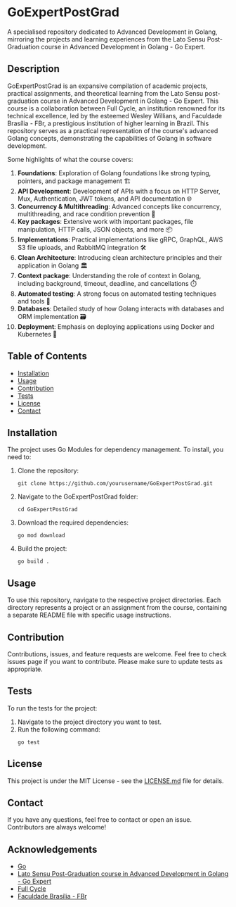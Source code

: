 # GoExpertPostGrad

A specialised repository dedicated to Advanced Development in Golang, mirroring the projects and learning experiences
from the Lato Sensu Post-Graduation course in Advanced Development in Golang - Go Expert.

## Description

GoExpertPostGrad is an expansive compilation of academic projects, practical assignments, and theoretical learning from
the Lato Sensu post-graduation course in Advanced Development in Golang - Go Expert. This course is a collaboration
between Full Cycle, an institution renowned for its technical excellence, led by the esteemed Wesley Willians, and
Faculdade Brasília - FBr, a prestigious institution of higher learning in Brazil. This repository serves as a practical
representation of the course's advanced Golang concepts, demonstrating the capabilities of Golang in software
development.

Some highlights of what the course covers:

1. **Foundations**: Exploration of Golang foundations like strong typing, pointers, and package management 🏗️
2. **API Development**: Development of APIs with a focus on HTTP Server, Mux, Authentication, JWT tokens, and API
   documentation 🌐
3. **Concurrency & Multithreading**: Advanced concepts like concurrency, multithreading, and race condition prevention
   🚀
4. **Key packages**: Extensive work with important packages, file manipulation, HTTP calls, JSON objects, and more 📦
5. **Implementations**: Practical implementations like gRPC, GraphQL, AWS S3 file uploads, and RabbitMQ integration 🛠️
6. **Clean Architecture**: Introducing clean architecture principles and their application in Golang 🏛️
7. **Context package**: Understanding the role of context in Golang, including background, timeout, deadline, and
   cancellations ⏱️
8. **Automated testing**: A strong focus on automated testing techniques and tools 🧪
9. **Databases**: Detailed study of how Golang interacts with databases and ORM implementation 🗃️
10. **Deployment**: Emphasis on deploying applications using Docker and Kubernetes 🚢

## Table of Contents

- [Installation](#installation)
- [Usage](#usage)
- [Contribution](#contribution)
- [Tests](#tests)
- [License](#license)
- [Contact](#contact)

## Installation

The project uses Go Modules for dependency management. To install, you need to:

1. Clone the repository:
    ```
    git clone https://github.com/yourusername/GoExpertPostGrad.git
    ```
2. Navigate to the GoExpertPostGrad folder:
    ```
    cd GoExpertPostGrad
    ```
3. Download the required dependencies:
    ```
    go mod download
    ```
4. Build the project:
    ```
    go build .
    ```

## Usage

To use this repository, navigate to the respective project directories. Each directory represents a project or an
assignment from the course, containing a separate README file with specific usage instructions.

## Contribution

Contributions, issues, and feature requests are welcome. Feel free to check issues page if you want to contribute.
Please make sure to update tests as appropriate.

## Tests

To run the tests for the project:

1. Navigate to the project directory you want to test.
2. Run the following command:
    ```
    go test
    ```

## License

This project is under the MIT License - see
the [LICENSE.md](https://github.com/brunoliveiradev/GoExpertPostGrad/blob/main/LICENSE.md) file for details.

## Contact

If you have any questions, feel free to contact or open an issue. Contributors are always welcome!

## Acknowledgements

- [Go](https://golang.org/)
- [Lato Sensu Post-Graduation course in Advanced Development in Golang - Go Expert](https://emec.mec.gov.br/emec/consulta-cadastro/detalhamento/d96957f455f6405d14c6542552b0f6eb/MjIzMjY=/93916316abe23148507bd4c260e4b878/MjMwNTA1)
- [Full Cycle](https://www.fullcycle.com.br/)
- [Faculdade Brasília - FBr](http://www.fbr.edu.br/)
